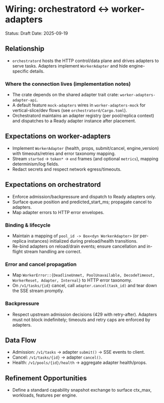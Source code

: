 # Wiring: orchestratord ↔ worker-adapters

Status: Draft
Date: 2025-09-19

## Relationship
- `orchestratord` hosts the HTTP control/data plane and drives adapters to serve tasks. Adapters implement `WorkerAdapter` and hide engine-specific details.

### Where the connection lives (implementation notes)
- The crate depends on the shared adapter trait crate: `worker-adapters-adapter-api`.
- A default feature `mock-adapters` wires in `worker-adapters-mock` for vertical-slice/dev flows (see `orchestratord/Cargo.toml`).
- Orchestratord maintains an adapter registry (per pool/replica context) and dispatches to a Ready adapter instance after placement.

## Expectations on worker-adapters
- Implement `WorkerAdapter` (health, props, submit/cancel, engine_version) with timeouts/retries and error taxonomy mapping.
- Stream `started` → `token*` → `end` frames (and optional `metrics`), mapping determinism/log fields.
- Redact secrets and respect network egress/timeouts.

## Expectations on orchestratord
- Enforce admission/backpressure and dispatch to Ready adapters only.
- Surface queue position and predicted_start_ms; propagate cancel to adapters.
- Map adapter errors to HTTP error envelopes.

### Binding & lifecycle
- Maintain a mapping of `pool_id -> Box<dyn WorkerAdapter>` (or per-replica instances) initialized during preload/health transitions.
- Re-bind adapters on reload/drain events; ensure cancellation and in-flight stream handling are correct.

### Error and cancel propagation
- Map `WorkerError::{DeadlineUnmet, PoolUnavailable, DecodeTimeout, WorkerReset, Adapter, Internal}` to HTTP error taxonomy.
- On `/v1/tasks/{id}` cancel, call `adapter.cancel(task_id)` and tear down the SSE stream promptly.

### Backpressure
- Respect upstream admission decisions (429 with retry-after). Adapters must not block indefinitely; timeouts and retry caps are enforced by adapters.

## Data Flow
- Admission: `/v1/tasks` → adapter `submit()` → SSE events to client.
- Cancel: `/v1/tasks/{id}` → adapter `cancel()`.
- Health: `/v1/pools/{id}/health` → aggregate adapter health/props.

## Refinement Opportunities
- Define a standard capability snapshot exchange to surface ctx_max, workloads, features per engine.
